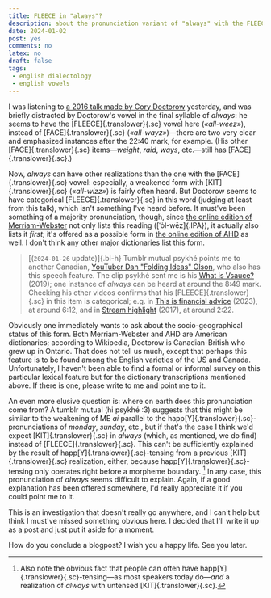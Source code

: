 ```yaml
---
title: FLEECE in "always"?
description: about the pronunciation variant of "always" with the FLEECE vowel in the second syllable
date: 2024-01-02
post: yes
comments: no
latex: no
draft: false
tags: 
 - english dialectology
 - english vowels
---
```


I was listening to [a 2016 talk made by Cory Doctorow](https://boingboing.net/2016/06/24/how-to-protect-the-future-web.html) yesterday, and was briefly distracted by Doctorow's vowel in the final syllable of *always*: he seems to have the [FLEECE]{.translower}{.sc} vowel here (*«all-weez»*), instead of [FACE]{.translower}{.sc} (*«all-wayz»*)—there are two very clear and emphasized instances after the 22:40 mark, for example. (His other [FACE]{.translower}{.sc} items—*weight*, *raid*, *ways*, etc.—still has [FACE]{.translower}{.sc}.) 

Now, *always* can have other realizations than the one with the [FACE]{.translower}{.sc} vowel: especially, a weakened form with [KIT]{.translower}{.sc} (*«all-wizz»*) is fairly often heard. But Doctorow seems to have categorical [FLEECE]{.translower}{.sc} in this word (judging at least from this talk), which isn't something I've heard before. It must've been something of a majority pronunciation, though, since [the online edition of Merriam-Webster](https://www.merriam-webster.com/dictionary/always) not only lists this reading ([ˈȯl-wēz]{.IPA}), it actually also lists it *first*; it's offered as a possible form in [the online edition of AHD](https://www.ahdictionary.com/word/search.html?q=always) as well. I don't think any other major dictionaries list this form.

> [(`2024-01-26` update)]{.bl-h} Tumblr mutual psykhé points me to another Canadian, [YouTuber Dan "Folding Ideas" Olson](https://www.youtube.com/@FoldingIdeas), who also has this speech feature. The clip psykhé sent me is his [What is Vsauce?](https://www.youtube.com/watch?v=fKmkI0xzvHc&t=529s) (2019); one instance of *always* can be heard at around the 8:49 mark. Checking his other videos confirms that his [FLEECE]{.translower}{.sc} in this item is categorical; e.g. in [This is financial advice](https://www.youtube.com/watch?v=5pYeoZaoWrA&t=372s) (2023), at around 6:12, and in [Stream highlight](https://www.youtube.com/watch?v=i9RbIqAuGYI&t=142s) (2017), at around 2:22.

Obviously one immediately wants to ask about the socio-geographical status of this form. Both Merriam-Webster and AHD are American dictionaries; according to Wikipedia, Doctorow is Canadian-British who grew up in Ontario. That does not tell us much, except that perhaps this feature is to be found among the English varieties of the US and Canada. Unfortunately, I haven't been able to find a formal or informal survey on this particular lexical feature but for the dictionary transcriptions mentioned above. If there is one, please write to me and point me to it.

An even more elusive question is: where on earth does this pronunciation come from? A tumblr mutual (hi psykhé :3) suggests that this might be similar to the weakening of ME *ai* parallel to the happ[Y]{.translower}{.sc}-pronunciations of *monday*, *sunday*, etc., but if that's the case I think we'd expect [KIT]{.translower}{.sc} in *always* (which, as mentioned, we do find) instead of [FLEECE]{.translower}{.sc}. This can't be sufficiently explained by the result of happ[Y]{.translower}{.sc}-tensing from a previous [KIT]{.translower}{.sc} realization, either, because happ[Y]{.translower}{.sc}-tensing only operates right before a morpheme boundary. [^1] In any case, this pronunciation of *always* seems difficult to explain. Again, if a good explanation has been offered somewhere, I'd really appreciate it if you could point me to it. 

This is an investigation that doesn't really go anywhere, and I can't help but think I must've missed something obvious here. I decided that I'll write it up as a post and just put it aside for a moment. 

How do you conclude a blogpost? I wish you a happy life. See you later.

[^1]: Also note the obvious fact that people can often have happ[Y]{.translower}{.sc}-tensing&mdash;as most speakers today do&mdash;*and* a realization of *always* with untensed [KIT]{.translower}{.sc}.